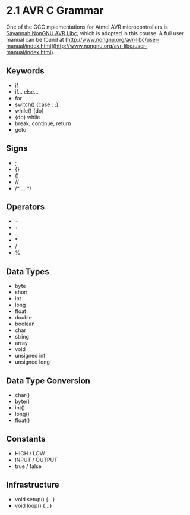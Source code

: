 # 2.1 AVR C Grammar

One of the GCC mplementations for Atmel AVR microcontrollers is [Savannah NonGNU AVR Libc](http://www.nongnu.org/avr-libc/), which is adopted in this course. A full user manual can be found at [http://www.nongnu.org/avr-libc/user-manual/index.html](http://www.nongnu.org/avr-libc/user-manual/index.html).

## Keywords
* if
* if... else...
* for
* switch() {case : ;}
* while() {do}
* {do} while
* break, continue, return
* goto

## Signs
* ;
* {}
* ()
* //
* /* ... */

## Operators
* =
* \+
* \-
* \*
* /
* %

## Data Types
* byte
* short
* int
* long
* float
* double
* boolean
* char
* string
* array
* void
* unsigned int
* unsigned long

## Data Type Conversion
* char()
* byte()
* int()
* long()
* float()

## Constants
* HIGH / LOW
* INPUT / OUTPUT
* true / false

## Infrastructure
* void setup() {...}
* void loop() {...}